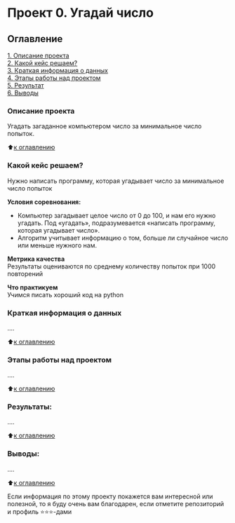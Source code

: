 # Проект 0. Угадай число

## Оглавление  
[1. Описание проекта](https://github.com/DenDudkin/DD_DS/blob/main/guess-number-task/README.md#Описание-проекта)  
[2. Какой кейс решаем?](https://github.com/DenDudkin/DD_DS/blob/main/guess-number-task/README.md#Какой-кейс-решаем)  
[3. Краткая информация о данных](https://github.com/DenDudkin/DD_DS/blob/main/guess-number-task/README.md#Краткая-информация-о-данных)  
[4. Этапы работы над проектом](https://github.com/DenDudkin/DD_DS/blob/main/guess-number-task/README.md#Этапы-работы-над-проектом)  
[5. Результат](https://github.com/DenDudkin/DD_DS/blob/main/guess-number-task/README.md#Результат)    
[6. Выводы](https://github.com/DenDudkin/DD_DS/blob/main/guess-number-task/README.md#Выводы) 

### Описание проекта    
Угадать загаданное компьютером число за минимальное число попыток.

:arrow_up:[к оглавлению](_)


### Какой кейс решаем?    
Нужно написать программу, которая угадывает число за минимальное число попыток

**Условия соревнования:**  
- Компьютер загадывает целое число от 0 до 100, и нам его нужно угадать. Под «угадать», подразумевается «написать программу, которая угадывает число».
- Алгоритм учитывает информацию о том, больше ли случайное число или меньше нужного нам.

**Метрика качества**     
Результаты оцениваются по среднему количеству попыток при 1000 повторений

**Что практикуем**     
Учимся писать хороший код на python


### Краткая информация о данных
....
  
:arrow_up:[к оглавлению](https://github.com/DenDudkin/DD_DS/blob/main/guess-number-task/README.md#оглавление)


### Этапы работы над проектом  
....

:arrow_up:[к оглавлению](https://github.com/DenDudkin/DD_DS/blob/main/guess-number-task/README.md#оглавление)


### Результаты:  
....

:arrow_up:[к оглавлению](https://github.com/DenDudkin/DD_DS/blob/main/guess-number-task/README.md#оглавление)


### Выводы:  
....

:arrow_up:[к оглавлению](https://github.com/DenDudkin/DD_DS/blob/main/guess-number-task/README.md#оглавление)


Если информация по этому проекту покажется вам интересной или полезной, то я буду очень вам благодарен, если отметите репозиторий и профиль ⭐️⭐️⭐️-дами